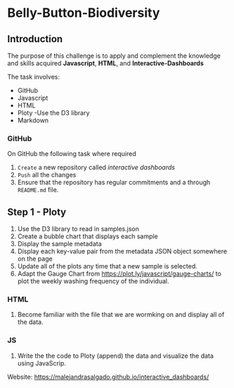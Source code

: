 # Belly-Button-Biodiversity

## Introduction

The purpose of this challenge is to apply and complement the knowledge and skills acquired **Javascript**, **HTML**, and **Interactive-Dashboards**

The task involves:

- GitHub
- Javascript
- HTML
- Ploty
  -Use the D3 library
- Markdown

### GitHub

On GitHub the following task where required

1. `Create` a new repository called _interactive dashboards_
2. `Push` all the changes
3. Ensure that the repository has regular commitments and a through `README.md` file.

## Step 1 - Ploty

1. Use the D3 library to read in samples.json
2. Create a bubble chart that displays each sample
3. Display the sample metadata
4. Display each key-value pair from the metadata JSON object somewhere on the page
5. Update all of the plots any time that a new sample is selected.
6. Adapt the Gauge Chart from https://plot.ly/javascript/gauge-charts/ to plot the weekly washing frequency of the individual.

### HTML

1. Become familiar with the file that we are wormking on and display all of the data.

### JS

1. Write the the code to Ploty (append) the data and visualize the data using JavaScrip.


Website: https://malejandrasalgado.github.io/interactive_dashboards/
